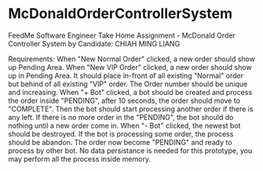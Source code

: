 # McDonaldOrderControllerSystem
FeedMe Software Engineer Take Home Assignment -  McDonald Order Controller System
by Candidate: CHIAH MING LIANG

Requirements:
  When "New Normal Order" clicked, a new order should show up Pending Area.
  When "New VIP Order" clicked, a new order should show up in Pending Area. It should place in-front of all existing "Normal" order but behind of all existing "VIP" order.
  The Order number should be unique and increasing.
  When "+ Bot" clicked, a bot should be created and process the order inside "PENDING", after 10 seconds, the order should move to "COMPLETE". Then the bot should start processing   another order if there is any left.
  If there is no more order in the "PENDING", the bot should do nothing until a new order come in.
  When "- Bot" clicked, the newest bot should be destroyed. If the bot is processing some order, the process should be abandon. The order now become "PENDING" and ready to process   by other bot.
  No data persistance is needed for this prototype, you may perform all the process inside memory.
